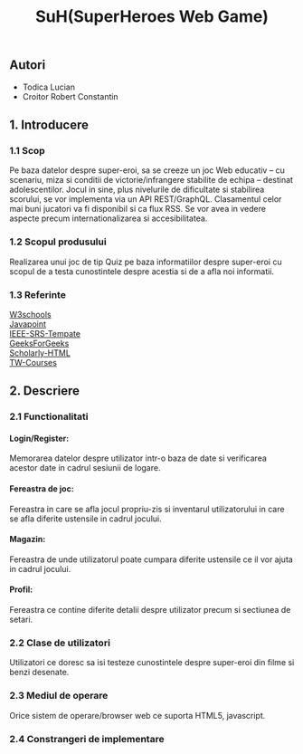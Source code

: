 <!DOCTYPE html>
<html>
<head>
    <meta charset="utf-8">
</head>
    
<body>
        <header>
        <h1>SuH(SuperHeroes Web Game)</h1>
        </header>
        <div role="contentinfo">
            <section typeof="sa:AuthorsList">
            <h2>Autori</h2>
            <ul>
                <li>Todica Lucian</li>
                <li>Croitor Robert Constantin</li>
            </ul>   
        </div>
            <h2>
            <span>1.</span>
            Introducere
            </h2>
            <h3>
            <span>1.1</span>
            Scop
            </h3>
            <p>Pe baza datelor despre super-eroi, sa se creeze un joc Web educativ – cu scenariu, miza si conditii de victorie/infrangere stabilite de echipa – destinat adolescentilor. Jocul in sine, plus nivelurile de dificultate si stabilirea scorului, se vor implementa via un API REST/GraphQL. Clasamentul celor mai buni jucatori va fi disponibil si ca flux RSS. Se vor avea in vedere aspecte precum internationalizarea si accesibilitatea.</p>
            <h3>
            <span>1.2</span>
            Scopul produsului
            </h3>
            <p>Realizarea unui joc de tip Quiz pe baza informatiilor despre super-eroi cu scopul de a testa cunostintele despre acestia si de a afla noi informatii.
            </p>
            <h3>
            <span>1.3</span>
            Referinte
            </h3>
            <a href="https://www.w3schools.com">W3schools</a><br>
            <a href="https://www.javatpoint.com/html-tutorial">Javapoint</a><br>
            <a href="https://github.com/rick4470/IEEE-SRS-Tempate">IEEE-SRS-Tempate</a><br>
            <a href="https://www.geeksforgeeks.org/how-to-make-elements-float-to-center/">GeeksForGeeks</a><br>
            <a href="https://w3c.github.io/scholarly-html/">Scholarly-HTML</a><br>
            <a href="https://profs.info.uaic.ro/~busaco/teach/courses/web/">TW-Courses</a><br>
            <h2>
            <span>2.</span>
            Descriere
            </h2>
            <h3>
            <span>2.1</span>
            Functionalitati
            </h3>
            <h4>Login/Register:</h4>
            <p>Memorarea datelor despre utilizator intr-o baza de date si verificarea acestor date in cadrul sesiunii de logare.</p>
            <h4>Fereastra de joc:</h4>
            <p>Fereastra in care se afla jocul propriu-zis si inventarul utilizatorului in care se afla diferite ustensile in cadrul jocului.</p>
            <h4>Magazin:</h4>
            <p>Fereastra de unde utilizatorul poate cumpara diferite ustensile ce il vor ajuta in cadrul jocului.</p>
            <h4>Profil:</h4>
            <p>Fereastra ce contine diferite detalii despre utilizator precum si sectiunea de setari.</p>
            <h3>
            <span>2.2</span>
            Clase de utilizatori
            </h3>
            <p>Utilizatori ce doresc sa isi testeze cunostintele despre super-eroi din filme si benzi desenate.</p>
            <h3>
            <span>2.3</span>
            Mediul de operare
            </h3>
            <p>Orice sistem de operare/browser web ce suporta HTML5, javascript.</p>
            <h3>
            <span>2.4</span>
            Constrangeri de implementare
            </h3>
            <p></p>
</body>
</html>
